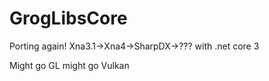 # GrogLibsCore

Porting again!  Xna3.1->Xna4->SharpDX->??? with .net core 3

Might go GL might go Vulkan
